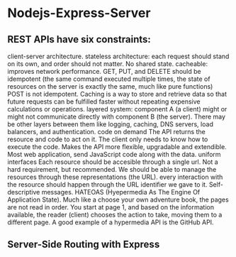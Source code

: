 # Nodejs-Express-Server
## REST APIs have six constraints:

client-server architecture.
stateless architecture: each request should stand on its own, and order should not matter. No shared state.
cacheable: improves network performance.
GET, PUT, and DELETE should be idempotent (the same command executed multiple times, the state of resources on the server is exactly the same, much like pure functions)
POST is not idempotent.
Caching is a way to store and retrieve data so that future requests can be fulfilled faster without repeating expensive calculations or operations.
layered system: component A (a client) might or might not communicate directly with component B (the server). There may be other layers between them like logging, caching, DNS servers, load balancers, and authentication.
code on demand
The API returns the resource and code to act on it.
The client only needs to know how to execute the code.
Makes the API more flexible, upgradable and extendible.
Most web application, send JavaScript code along with the data.
uniform interfaces
Each resource should be accesible through a single url. Not a hard requirement, but recommended.
We should be able to manage the resources through these representations (the URL).
every interaction with the resource should happen through the URL identifier we gave to it.
Self-descriptive messages.
HATEOAS (Hyepermedia As The Engine Of Application State). Much like a choose your own adventure book, the pages are not read in order. You start at page 1, and based on the information available, the reader (client) chooses the action to take, moving them to a different page. A good example of a hypermedia API is the GitHub API.


## Server-Side Routing with Express